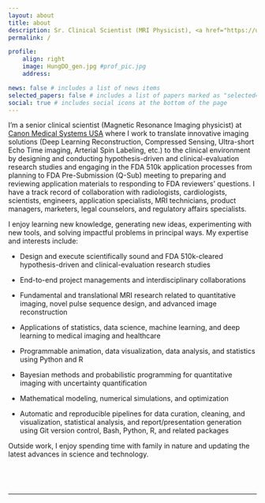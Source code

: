 ```yaml
---
layout: about
title: about
description: Sr. Clinical Scientist (MRI Physicist), <a href="https://us.medical.canon/">Canon Medical Systems USA</a>
permalink: /

profile:
    align: right
    image: HungDO_gen.jpg #prof_pic.jpg
    address:

news: false # includes a list of news items
selected_papers: false # includes a list of papers marked as "selected={true}"
social: true # includes social icons at the bottom of the page
---
```


I’m a senior clinical scientist (Magnetic Resonance Imaging physicist) at [Canon Medical Systems USA](https://us.medical.canon/) where I work to translate innovative imaging solutions (Deep Learning Reconstruction, Compressed Sensing, Ultra-short Echo Time imaging, Arterial Spin Labeling, etc.) to the clinical environment by designing and conducting hypothesis-driven and clinical-evaluation research studies and engaging in the FDA 510k application processes from planning to FDA Pre-Submission (Q-Sub) meeting to preparing and reviewing application materials to responding to FDA reviewers’ questions. I have a track record of collaboration with radiologists, cardiologists, scientists, engineers, application specialists, MRI technicians, product managers, marketers, legal counselors, and regulatory affairs specialists.

I enjoy learning new knowledge, generating new ideas, experimenting with new tools, and solving impactful problems in principal ways. My expertise and interests include:

-   Design and execute scientifically sound and FDA 510k-cleared hypothesis-driven and clinical-evaluation research studies

-   End-to-end project managements and interdisciplinary collaborations

-   Fundamental and translational MRI research related to quantitative imaging, novel pulse sequence design, and advanced image reconstruction

-   Applications of statistics, data science, machine learning, and deep learning to medical imaging and healthcare

-   Programmable animation, data visualization, data analysis, and statistics using Python and R

-   Bayesian methods and probabilistic programming for quantitative imaging with uncertainty quantification

-   Mathematical modeling, numerical simulations, and optimization

-   Automatic and reproducible pipelines for data curation, cleaning, and visualization, statistical analysis, and report/presentation generation using Git version control, Bash, Python, R, and related packages

Outside work, I enjoy spending time with family in nature and updating the latest advances in science and technology.

## <br />

---
